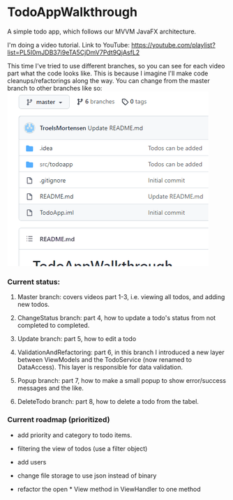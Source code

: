 # TodoAppWalkthrough

A simple todo app, which follows our MVVM JavaFX architecture.

I'm doing a video tutorial. Link to YouTube: https://youtube.com/playlist?list=PL5I0mJDB37i9eTA5CjDmV7Pdt9QjAsfL2

This time I've tried to use different branches, so you can see for each video part what the code looks like. 
This is because I imagine I'll make code cleanups/refactorings along the way. You can change from the master branch to other branches like so:
<kbd>
![Alt Text](https://github.com/TroelsMortensen/TodoAppWalkthrough/blob/master/MultipleBranches.gif)
</kbd>

### Current status:

1. Master branch: covers videos part 1-3, i.e. viewing all todos, and adding new todos.

2. ChangeStatus branch: part 4, how to update a todo's status from not completed to completed.

3. Update branch: part 5, how to edit a todo

4. ValidationAndRefactoring: part 6, in this branch I introduced a new layer between ViewModels and the TodoService (now renamed to DataAccess). This layer is responsible for data validation.

5. Popup branch: part 7, how to make a small popup to show error/success messages and the like.

6. DeleteTodo branch: part 8, how to delete a todo from the tabel.


### Current roadmap (prioritized)
* add priority and category to todo items.
* filtering the view of todos (use a filter object)

* add users
* change file storage to use json instead of binary
* refactor the open * View method in ViewHandler to one method
